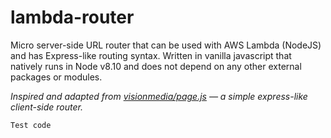 # lambda-router
Micro server-side URL router that can be used with AWS Lambda (NodeJS) and has Express-like routing syntax. Written in vanilla javascript that natively runs in Node v8.10 and does not depend on any other external packages or modules.

_Inspired and adapted from [visionmedia/page.js](https://github.com/visionmedia/page.js) &mdash; a simple express-like client-side router._

```
Test code
```